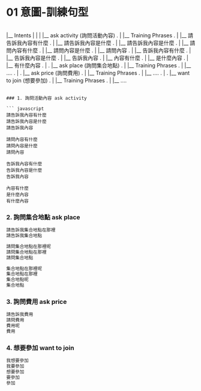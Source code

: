 # 01 意圖-訓練句型

```

```
|__ Intents
|      |
|      |__ ask activity (詢問活動內容)
.      |      |__ Training Phrases
.      |               |__ 請告訴我內容有什麼
.      |               |__ 請告訴我內容是什麼
.      |               |__ 請告訴我內容是什麼
.      |               |__ 請問內容有什麼
.      |               |__ 請問內容是什麼
.      |               |__ 請問內容
.      |               |__ 告訴我內容有什麼
.      |               |__ 告訴我內容是什麼
.      |               |__ 告訴我內容
.      |               |__ 內容有什麼
.      |               |__ 是什麼內容
.      |               |__ 有什麼內容
.      |
.      |__ ask place (詢問集合地點)
.      |      |__ Training Phrases
.      |               |__ ....
.      |
.      |__ ask price (詢問費用)
.      |      |__ Training Phrases
.      |               |__ ....
.      |
.      |__ want to join (想要參加)
.      |      |__ Training Phrases
.      |               |__ ....
```

### 1. 詢問活動內容 ask activity

``` javascript
請告訴我內容有什麼
請告訴我內容是什麼
請告訴我內容

請問內容有什麼
請問內容是什麼
請問內容

告訴我內容有什麼
告訴我內容是什麼
告訴我內容

內容有什麼
是什麼內容
有什麼內容
```

### 2. 詢問集合地點 ask place

``` javascript
請告訴我集合地點在那裡
請告訴我集合地點

請問集合地點在那裡呢
請問集合地點在那裡
請問集合地點

集合地點在那裡呢
集合地點在那裡
集合地點呢
集合地點
```


### 3. 詢問費用 ask price

``` javascript
請告訴我費用
請問費用
費用呢
費用
```

### 4. 想要參加 want to join

``` javascript
我想要參加
我要參加
想要參加
要參加
參加
```
